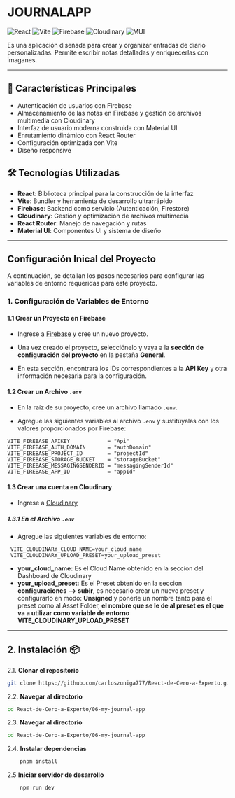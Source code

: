 # JOURNALAPP

![React](https://img.shields.io/badge/React-20232A?style=for-the-badge&logo=react&logoColor=61DAFB) ![Vite](https://img.shields.io/badge/Vite-B73BFE?style=for-the-badge&logo=vite&logoColor=FFD62E) ![Firebase](https://img.shields.io/badge/Firebase-039BE5?style=for-the-badge&logo=Firebase&logoColor=white) ![Cloudinary](https://img.shields.io/badge/Cloudinary-3448C5?style=for-the-badge&logo=cloudinary&logoColor=white) ![MUI](https://img.shields.io/badge/Material--UI-0081CB?style=for-the-badge&logo=mui&logoColor=white)

 Es una aplicación diseñada para crear y organizar entradas de diario personalizadas. Permite escribir notas detalladas y enriquecerlas con imaganes.

---

## 🚀 Características Principales
- Autenticación de usuarios con Firebase
- Almacenamiento de las notas en Firebase y gestión de archivos multimedia con Cloudinary
- Interfaz de usuario moderna construida con Material UI
- Enrutamiento dinámico con React Router
- Configuración optimizada con Vite
- Diseño responsive

## 🛠 Tecnologías Utilizadas
- **React**: Biblioteca principal para la construcción de la interfaz
- **Vite**: Bundler y herramienta de desarrollo ultrarrápido
- **Firebase**: Backend como servicio (Autenticación, Firestore)
- **Cloudinary**: Gestión y optimización de archivos multimedia
- **React Router**: Manejo de navegación y rutas
- **Material UI**: Componentes UI y sistema de diseño

---

## Configuración Inical del Proyecto

A continuación, se detallan los pasos necesarios para configurar las variables de entorno requeridas para este proyecto.


### 1. Configuración de Variables de Entorno

#### 1.1 Crear un Proyecto en Firebase
- Ingrese a [Firebase](https://console.firebase.google.com/) y cree un nuevo proyecto.

- Una vez creado el proyecto, selecciónelo y vaya a la **sección de configuración del proyecto** en la pestaña **General**.

- En esta sección, encontrará los IDs correspondientes a la **API Key** y otra información necesaria para la configuración.

#### 1.2 Crear un Archivo `.env`
- En la raíz de su proyecto, cree un archivo llamado `.env`.

- Agregue las siguientes variables al archivo `.env` y sustitúyalas con los valores proporcionados por Firebase:

```env
VITE_FIREBASE_APIKEY            = "Api"
VITE_FIREBASE_AUTH_DOMAIN       = "authDomain"
VITE_FIREBASE_PROJECT_ID        = "projectId"
VITE_FIREBASE_STORAGE_BUCKET    = "storageBucket"
VITE_FIREBASE_MESSAGINGSENDERID = "messagingSenderId"
VITE_FIREBASE_APP_ID            = "appId"
```

#### 1.3 Crear una cuenta en Cloudinary
- Ingrese a [Cloudinary](https://cloudinary.com/) 

##### 1.3.1 En el Archivo `.env`
- Agregue las siguientes variables de entorno:

```env
 VITE_CLOUDINARY_CLOUD_NAME=your_cloud_name
 VITE_CLOUDINARY_UPLOAD_PRESET=your_upload_preset
```

- **your_cloud_name:** Es el Cloud Name obtenido en la seccion del Dashboard de Cloudinary
- **your_upload_preset:** Es el Preset obtenido en la seccion **configuraciones --> subir**, es necesario crear un nuevo preset y configurarlo en modo: **Unsigned** y ponerle un nombre tanto para el preset como al Asset Folder, **el nombre que se le de al preset es el que va a utilizar como variable de entorno VITE_CLOUDINARY_UPLOAD_PRESET**  


---

## 2. Instalación 📦

2.1. **Clonar el repositorio**
```bash
git clone https://github.com/carloszuniga777/React-de-Cero-a-Experto.git
```
2.2. **Navegar al directorio**
```bash
cd React-de-Cero-a-Experto/06-my-journal-app
```
2.3. **Navegar al directorio**
```bash
cd React-de-Cero-a-Experto/06-my-journal-app
```
2.4. **Instalar dependencias** 
```bash
    pnpm install
```
2.5 **Iniciar servidor de desarrollo**
```bash
    npm run dev
```    